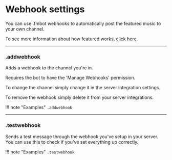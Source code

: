 # Webhook settings    

You can use .fmbot webhooks to automatically post the featured music to your own channel.

To see more information about how featured works, [click here](/commands/featured/).

---   
### .addwebhook

Adds a webhook to the channel you're in.

Requires the bot to have the 'Manage Webhooks' permission.

To change the channel simply change it in the server integration settings.

To remove the webhook simply delete it from your server integrations.

!!! note "Examples"
    `.addwebhook`

    
---   
### .testwebhook

Sends a test message through the webhook you've setup in your server. You can use this to check if you've set everything up correctly.

!!! note "Examples"
    `.testwebhook`